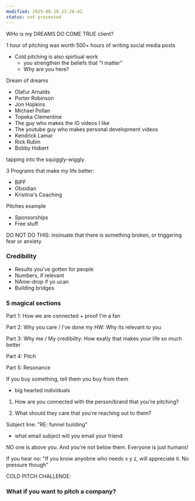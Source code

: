 ```yaml
---
modified: 2025-08-18 23:26:42
status: not processed
---
```


WHo is my DREAMS DO COME TRUE client? 

1 hour of pitching was worth 500+ hours of writing social media posts

- Cold pitching is also spirtiual work
	- you strengthen the beliefs that "I matter"
	- Why are you here?


Dream of dreams
- Olafur Arnalds
- Porter Robinson
- Jon Hopkins
- Michael Pollan
- Topeka Clementine
- The guy who makes the IG videos I like
- The youtube guy who makes personal development videos
- Kendrick Lamar
- Rick Rubin
- Bobby Hobert

tapping into the squiggly-wiggly

3 Programs that make my life better:
- BIPF
- Obsidian
- Kristina's Coaching


Pitches example
- Sponsorships
- Free stuff

DO NOT DO THIS: insinuate that there is something broken, or triggering fear or anxiety 


### Credibility
- Results you've gotten for people
- Numbers, if relevant
- NAme-drop if yo ucan
- Building bridges 



### 5 magical sections

Part 1: How we are connected + proof I'm a fan

Part 2: Why you care / I've done my HW: Why its relevant to you

Part 3: Why me / My credibiilty: How exatly that makes your life so much better

Part 4: Pitch

Part 5: Resonance


If you buy something, tell them you buy from them

- big hearted individuals 


1. How are you connected with the person/brand that you're pitching?
   

2. What should they care that you're reaching out to them? 


Subject line: "RE: funnel building"
- what email subject will you email your friend 


NO one is above you. And you're not below them. 
Everyone is just humans!


If you hear no: "If you know anyobne who needs x y z, will appreciate it. No pressure though"

COLD PITCH CHALLENGE:

### What if you want to pitch a company?

